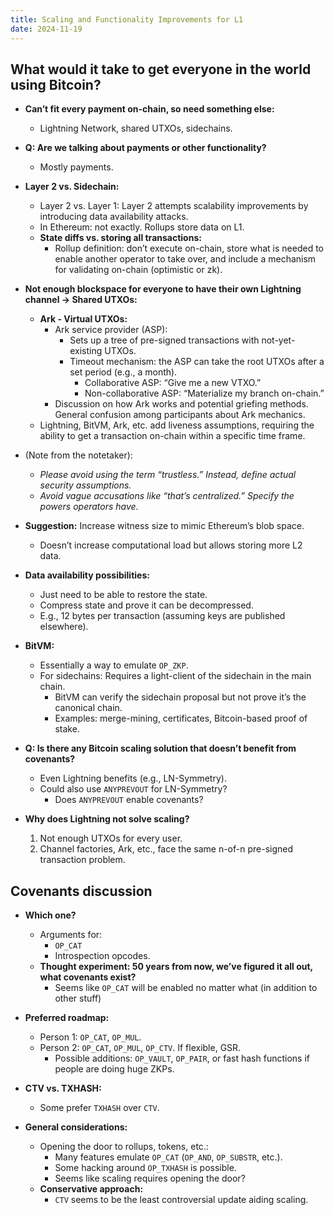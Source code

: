 ```yaml
---
title: Scaling and Functionality Improvements for L1
date: 2024-11-19
---
```


## What would it take to get everyone in the world using Bitcoin?

- **Can’t fit every payment on-chain, so need something else:**

  - Lightning Network, shared UTXOs, sidechains.

- **Q: Are we talking about payments or other functionality?**

  - Mostly payments.

- **Layer 2 vs. Sidechain:**

  - Layer 2 vs. Layer 1: Layer 2 attempts scalability improvements by introducing data availability attacks.
  - In Ethereum: not exactly. Rollups store data on L1.
  - **State diffs vs. storing all transactions:**
    - Rollup definition: don’t execute on-chain, store what is needed to enable another operator to take over, and include a mechanism for validating on-chain (optimistic or zk).

- **Not enough blockspace for everyone to have their own Lightning channel → Shared UTXOs:**

  - **Ark - Virtual UTXOs:**
    - Ark service provider (ASP):
      - Sets up a tree of pre-signed transactions with not-yet-existing UTXOs.
      - Timeout mechanism: the ASP can take the root UTXOs after a set period (e.g., a month).
        - Collaborative ASP: “Give me a new VTXO.”
        - Non-collaborative ASP: “Materialize my branch on-chain.”
    - Discussion on how Ark works and potential griefing methods. General confusion among participants about Ark mechanics.
  - Lightning, BitVM, Ark, etc. add liveness assumptions, requiring the ability to get a transaction on-chain within a specific time frame.

- (Note from the notetaker):

  - _Please avoid using the term “trustless.” Instead, define actual security assumptions._
  - _Avoid vague accusations like “that’s centralized.” Specify the powers operators have._

- **Suggestion:** Increase witness size to mimic Ethereum’s blob space.

  - Doesn’t increase computational load but allows storing more L2 data.

- **Data availability possibilities:**

  - Just need to be able to restore the state.
  - Compress state and prove it can be decompressed.
  - E.g., 12 bytes per transaction (assuming keys are published elsewhere).

- **BitVM:**

  - Essentially a way to emulate `OP_ZKP`.
  - For sidechains: Requires a light-client of the sidechain in the main chain.
    - BitVM can verify the sidechain proposal but not prove it’s the canonical chain.
    - Examples: merge-mining, certificates, Bitcoin-based proof of stake.

- **Q: Is there any Bitcoin scaling solution that doesn’t benefit from covenants?**

  - Even Lightning benefits (e.g., LN-Symmetry).
  - Could also use `ANYPREVOUT` for LN-Symmetry?
    - Does `ANYPREVOUT` enable covenants?

- **Why does Lightning not solve scaling?**

  1. Not enough UTXOs for every user.
  2. Channel factories, Ark, etc., face the same n-of-n pre-signed transaction problem.

## Covenants discussion

- **Which one?**

  - Arguments for:
    - `OP_CAT`
    - Introspection opcodes.
  - **Thought experiment: 50 years from now, we’ve figured it all out, what covenants exist?**
    - Seems like `OP_CAT` will be enabled no matter what (in addition to other stuff)

- **Preferred roadmap:**

  - Person 1: `OP_CAT`, `OP_MUL`.
  - Person 2: `OP_CAT`, `OP_MUL`, `OP_CTV`. If flexible, GSR.
    - Possible additions: `OP_VAULT`, `OP_PAIR`, or fast hash functions if people are doing huge ZKPs.

- **CTV vs. TXHASH:**

  - Some prefer `TXHASH` over `CTV`.

- **General considerations:**
  - Opening the door to rollups, tokens, etc.:
    - Many features emulate `OP_CAT` (`OP_AND`, `OP_SUBSTR`, etc.).
    - Some hacking around `OP_TXHASH` is possible.
    - Seems like scaling requires opening the door?
  - **Conservative approach:**
    - `CTV` seems to be the least controversial update aiding scaling.
